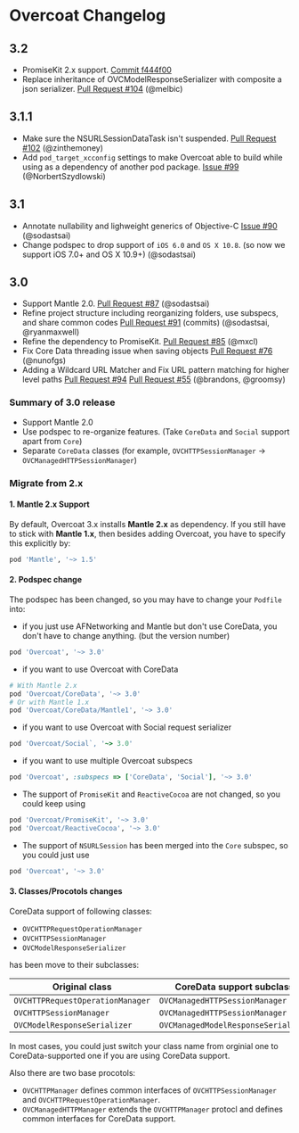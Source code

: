 # Overcoat Changelog

## 3.2

* PromiseKit 2.x support. [Commit f444f00 ](https://github.com/Overcoat/Overcoat/commit/f444f00a726967f7bcb76585da47fa1a4cd8aa5d)
* Replace inheritance of OVCModelResponseSerializer with composite a json serializer. [Pull Request #104](https://github.com/Overcoat/Overcoat/pull/104) (@melbic)

## 3.1.1

* Make sure the NSURLSessionDataTask isn't suspended. [Pull Request #102](https://github.com/Overcoat/Overcoat/pull/102) (@zinthemoney)
* Add `pod_target_xcconfig` settings to make Overcoat able to build while using as a dependency of another pod package. [Issue #99](https://github.com/Overcoat/Overcoat/issues/99) (@NorbertSzydlowski)

## 3.1

* Annotate nullability and lighweight generics of Objective-C [Issue #90](https://github.com/Overcoat/Overcoat/issues/90) (@sodastsai)
* Change podspec to drop support of `iOS 6.0` and `OS X 10.8`. (so now we support iOS 7.0+ and OS X 10.9+) (@sodastsai)

## 3.0

* Support Mantle 2.0. [Pull Request #87](https://github.com/Overcoat/Overcoat/pull/87) (@sodastsai)
* Refine project structure including reorganizing folders, use subspecs, and share common codes
  [Pull Request #91](https://github.com/Overcoat/Overcoat/pull/91) (commits) (@sodastsai, @ryanmaxwell)
* Refine the dependency to PromiseKit. [Pull Request #85](https://github.com/Overcoat/Overcoat/pull/85) (@mxcl)
* Fix Core Data threading issue when saving objects [Pull Request #76](https://github.com/Overcoat/Overcoat/pull/76) (@nunofgs)
* Adding a Wildcard URL Matcher and Fix URL pattern matching for higher level paths [Pull Request #94](https://github.com/Overcoat/Overcoat/pull/94) [Pull Request #55](https://github.com/Overcoat/Overcoat/pull/55) (@brandons, @groomsy)

### Summary of 3.0 release

* Support Mantle 2.0
* Use podspec to re-organize features. (Take `CoreData` and `Social` support apart from `Core`)
* Separate `CoreData` classes (for example, `OVCHTTPSessionManager` -> `OVCManagedHTTPSessionManager`)

### Migrate from 2.x

#### 1. Mantle 2.x Support

By default, Overcoat 3.x installs **Mantle 2.x** as dependency.
If you still have to stick with **Mantle 1.x**, then besides adding Overcoat, you have to specify this explicitly by:
```ruby
pod 'Mantle', '~> 1.5'
```

#### 2. Podspec change

The podspec has been changed, so you may have to change your `Podfile` into:

* if you just use AFNetworking and Mantle but don't use CoreData, you don't have to change anything. (but the version number)
```ruby
pod 'Overcoat', '~> 3.0'
```
* if you want to use Overcoat with CoreData
```ruby
# With Mantle 2.x
pod 'Overcoat/CoreData', '~> 3.0'
# Or with Mantle 1.x
pod 'Overcoat/CoreData/Mantle1', '~> 3.0'
```
* if you want to use Overcoat with Social request serializer
```ruby
pod 'Overcoat/Social`, '~> 3.0'
```
* if you want to use multiple Overcoat subspecs
```ruby
pod 'Overcoat', :subspecs => ['CoreData', 'Social'], '~> 3.0'
```
* The support of `PromiseKit` and `ReactiveCocoa` are not changed, so you could keep using
```ruby
pod 'Overcoat/PromiseKit', '~> 3.0'
pod 'Overcoat/ReactiveCocoa', '~> 3.0'
```
* The support of `NSURLSession` has been merged into the `Core` subspec, so you could just use
```ruby
pod 'Overcoat', '~> 3.0'
```

#### 3. Classes/Procotols changes

CoreData support of following classes:

* `OVCHTTPRequestOperationManager`
* `OVCHTTPSessionManager`
* `OVCModelResponseSerializer`

has been move to their subclasses:

Original class                   | CoreData support subclass
-------------------------------- | ------------------------------------
`OVCHTTPRequestOperationManager` | `OVCManagedHTTPSessionManager`
`OVCHTTPSessionManager`          | `OVCManagedHTTPSessionManager`
`OVCModelResponseSerializer`     | `OVCManagedModelResponseSerializer`

In most cases, you could just switch your class name from orginial one to CoreData-supported one
if you are using CoreData support.

Also there are two base procotols:

* `OVCHTTPManager` defines common interfaces of `OVCHTTPSessionManager` and `OVCHTTPRequestOperationManager`.
* `OVCManagedHTTPManager` extends the `OVCHTTPManager` protocl and defines common interfaces for CoreData support.
